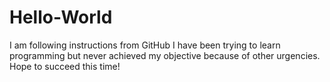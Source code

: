 # Hello-World
I am following instructions from GitHub
I have been trying to learn programming but never achieved my objective because of other urgencies. Hope to succeed this time!
